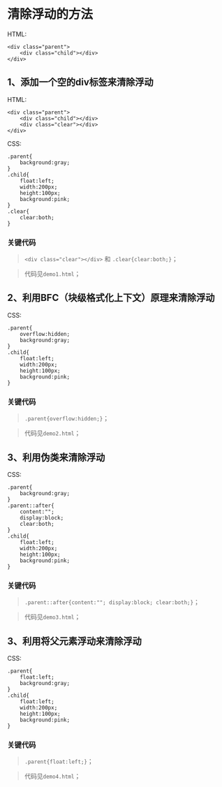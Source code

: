 # 清除浮动的方法

HTML:
```
<div class="parent">
    <div class="child"></div>
</div>
```

## 1、添加一个空的div标签来清除浮动

HTML:
```
<div class="parent">
    <div class="child"></div>
    <div class="clear"></div>
</div>
```

CSS:
```
.parent{
    background:gray;
}
.child{
    float:left;
    width:200px;
    height:100px;
    background:pink;
}
.clear{
    clear:both;
}
```

### 关键代码

> `<div class="clear"></div>` 和 `.clear{clear:both;}`；

> 代码见`demo1.html`；

## 2、利用BFC（块级格式化上下文）原理来清除浮动

CSS:
```
.parent{
    overflow:hidden;
    background:gray;
}
.child{
    float:left;
    width:200px;
    height:100px;
    background:pink;
}
```

### 关键代码

> `.parent{overflow:hidden;}`；

> 代码见`demo2.html`；

## 3、利用伪类来清除浮动

CSS:
```
.parent{
    background:gray;
}
.parent::after{
    content:"";
    display:block;
    clear:both;
}
.child{
    float:left;
    width:200px;
    height:100px;
    background:pink;
}
```

### 关键代码

> `.parent::after{content:""; display:block; clear:both;}`；

> 代码见`demo3.html`；

## 3、利用将父元素浮动来清除浮动

CSS:
```
.parent{
    float:left;
    background:gray;
}
.child{
    float:left;
    width:200px;
    height:100px;
    background:pink;
}
```

### 关键代码

> `.parent{float:left;}`；

> 代码见`demo4.html`；